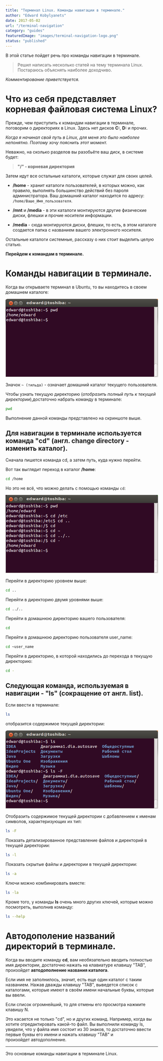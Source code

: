 ```yaml
---
title: "Терминал Linux. Команды навигации в терминале."
author: "Edward Kobylyanets"
date: 2017-05-02
url: "/terminal-navigation"
category: "guides"
featuredImage: "images/terminal-navigation-logo.png"
status: "published"
---
```


В этой статье пойдет речь про команды навигации в терминале.

<!-- more -->

> Решил написать несколько статей на тему терминала Linux. Постараюсь объяснять наиболее доходчиво.

*Комментирование приветствуется.*

# Что из себя представляет корневая файловая система Linux?

Прежде, чем приступить к командам навигации в терминале, поговорим о директориях в Linux. Здесь нет дисков **C:**, **D:** и прочих.

*Когда я начинал свой путь в Linux, для меня это было наиболее непонятно. Поэтому хочу пояснить этот момент.*

Неважно, на сколько разделов вы разобьёте ваш диск, в системе будет: 
> **"/"  - корневая директория**

Затем идут все остальные каталоги, которые служат для своих целей.

- **/home** - хранит каталоги пользователей, в которых можно, как правило, выполнять большинство действий без пароля администратора. Ваш домашний каталог находится по адресу: `/home/Ваше_Имя_пользователя`.

- **/mnt** и **/media** -  в эти каталоги монтируются другие физические диски, флешки и прочие носители информации.

- **/media** - сюда монтируются диски, флешки, то есть, в этом каталоге создается папка с названием вашего электронного носителя.

Остальные каталоги системные, рассказу о них стоит выделить целую статью.

**Перейдем к командам в терминале.**

# Команды навигации в терминале.

Когда вы открываете терминал в Ubuntu, то вы находитесь в своем домашнем каталоге:

![Домашний каталог](images/terminal_linux_1.png)

Значок `~ (тильда)` - означает домашний каталог текущего пользователя.

Чтобы узнать текущую директорию (*отобразить полный путь к текущей директории*),достаточно набрать команду в терминале:

```bash
pwd
```

Выполнение данной команды представлено на скриншоте выше.

## Для навигации в терминале используется команда "cd" (англ. change directory - изменить каталог).

Сначала пишется команда cd, а затем путь, куда нужно перейти.

Вот так выглядит переход в каталог **/home**:

```bash
cd /home
```

Но это не всё, что можно делать с помощью команды `cd`:

![Примеры выполнения команды cd](images/terminal_linux_2.png)

Перейти в директорию уровнем выше:

```bash
cd ..
```

Перейти в директорию двумя уровнями выше:

```bash
cd ../..
```
Перейти в домашнюю директорию вашего пользователя:

```bash
cd
```
Перейти в домашнюю директорию пользователя user_name:

```bash
cd ~user_name
```
Перейти в директорию, в которой находились до перехода в текущую директорию:

```bash
cd -
```

## Следующая команда, используемая в навигации - "ls" (сокращение от англ. list).

Если ввести в терминале:

```bash
ls
```

отобразится содержимое текущей директории:

![Примеры выполнения команды ls](images/terminal_linux_3.png)

Отобразить содержимое текущей директории с добавлением к именам символов, характеризующих их тип:

```bash
ls -F
```

Показать детализированное представление файлов и директорий в текущей директории:

```bash
ls -l
```

Показать скрытые файлы и директории в текущей директории:

```bash
ls -a
```

Ключи можно комбинировать вместе:

```bash
ls -la
```

Кроме того, у команды **ls**  очень много других ключей, которые можно посмотреть, выполнив команду:

```bash
ls --help
```

# Автодополение названий директорий в терминале.

Когда вы вводите команду **cd**, вам необязательно вводить полностью имя директории, достаточно нажать на клавиатуре клавишу "TAB", произойдет **автодополнение названия каталога**.

Если имя не заполнилось, значит, есть еще один каталог с таким названием. Нажав дважды клавишу "TAB", выведется список с каталогами, которые имеют в своём имени начальные буквы, которые вы ввели.

Если список огромнейший, то для отмены его просмотра нажмите клавишу N.

Это касается не только "cd", но и других команд. Например, когда вы хотите отредактировать какой-то файл. Вы выполнили команду ls, увидели, что у файла имя состоит из 30 знаков, то достаточно ввести первые буквы его имени и нажать клавишу "TAB" и произойдет автодополнение.

___
Это основные команды навигации в терминале Linux.
